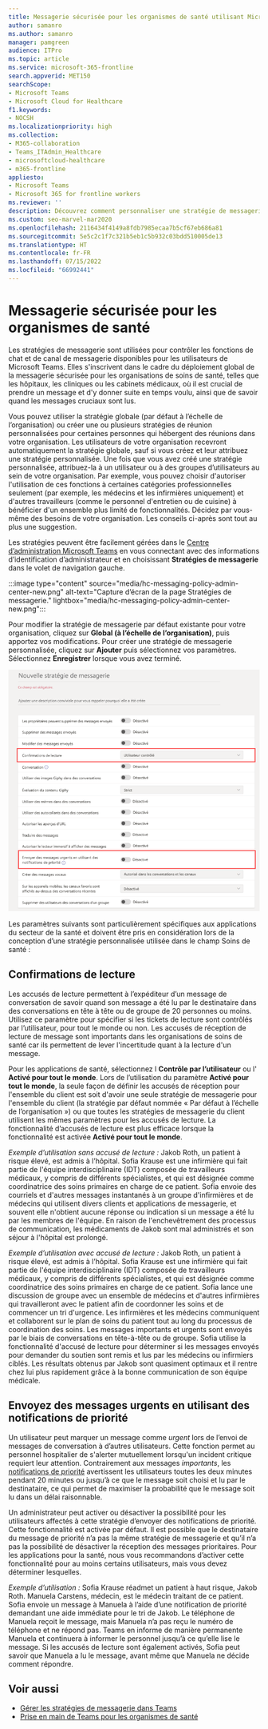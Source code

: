```yaml
---
title: Messagerie sécurisée pour les organismes de santé utilisant Microsoft Teams
author: samanro
ms.author: samanro
manager: pamgreen
audience: ITPro
ms.topic: article
ms.service: microsoft-365-frontline
search.appverid: MET150
searchScope:
- Microsoft Teams
- Microsoft Cloud for Healthcare
f1.keywords:
- NOCSH
ms.localizationpriority: high
ms.collection:
- M365-collaboration
- Teams_ITAdmin_Healthcare
- microsoftcloud-healthcare
- m365-frontline
appliesto:
- Microsoft Teams
- Microsoft 365 for frontline workers
ms.reviewer: ''
description: Découvrez comment personnaliser une stratégie de messagerie sécurisée pour Microsoft Teams qui peut inclure des accusés de lecture et des notifications de priorité.
ms.custom: seo-marvel-mar2020
ms.openlocfilehash: 2116434f4149a8fdb7985ecaa7b5cf67eb686a81
ms.sourcegitcommit: 5e5c2c1f7c321b5eb1c5b932c03bdd510005de13
ms.translationtype: HT
ms.contentlocale: fr-FR
ms.lasthandoff: 07/15/2022
ms.locfileid: "66992441"
---
```

# <a name="secure-messaging-for-healthcare-organizations"></a>Messagerie sécurisée pour les organismes de santé

Les stratégies de messagerie sont utilisées pour contrôler les fonctions de chat et de canal de messagerie disponibles pour les utilisateurs de Microsoft Teams. Elles s'inscrivent dans le cadre du déploiement global de la messagerie sécurisée pour les organisations de soins de santé, telles que les hôpitaux, les cliniques ou les cabinets médicaux, où il est crucial de prendre un message et d'y donner suite en temps voulu, ainsi que de savoir quand les messages cruciaux sont lus.

Vous pouvez utiliser la stratégie globale (par défaut à l’échelle de l’organisation) ou créer une ou plusieurs stratégies de réunion personnalisées pour certaines personnes qui hébergent des réunions dans votre organisation. Les utilisateurs de votre organisation recevront automatiquement la stratégie globale, sauf si vous créez et leur attribuez une stratégie personnalisée. Une fois que vous avez créé une stratégie personnalisée, attribuez-la à un utilisateur ou à des groupes d’utilisateurs au sein de votre organisation. Par exemple, vous pouvez choisir d'autoriser l'utilisation de ces fonctions à certaines catégories professionnelles seulement (par exemple, les médecins et les infirmières uniquement) et d'autres travailleurs (comme le personnel d'entretien ou de cuisine) à bénéficier d'un ensemble plus limité de fonctionnalités. Décidez par vous-même des besoins de votre organisation. Les conseils ci-après sont tout au plus une suggestion.

Les stratégies peuvent être facilement gérées dans le [Centre d’administration Microsoft Teams](https://admin.teams.microsoft.com) en vous connectant avec des informations d’identification d’administrateur et en choisissant **Stratégies de messagerie** dans le volet de navigation gauche.

 :::image type="content" source="media/hc-messaging-policy-admin-center-new.png" alt-text="Capture d’écran de la page Stratégies de messagerie." lightbox="media/hc-messaging-policy-admin-center-new.png":::
 
 Pour modifier la stratégie de messagerie par défaut existante pour votre organisation, cliquez sur **Global (à l’échelle de l’organisation)**, puis apportez vos modifications. Pour créer une stratégie de messagerie personnalisée, cliquez sur **Ajouter** puis sélectionnez vos paramètres. Sélectionnez **Enregistrer** lorsque vous avez terminé.

![Capture d’écran des paramètres de stratégie de messagerie.](media/hc-messaging-policy.png)

Les paramètres suivants sont particulièrement spécifiques aux applications du secteur de la santé et doivent être pris en considération lors de la conception d’une stratégie personnalisée utilisée dans le champ Soins de santé :

## <a name="read-receipts"></a>Confirmations de lecture

Les accusés de lecture permettent à l’expéditeur d’un message de conversation de savoir quand son message a été lu par le destinataire dans des conversations en tête à tête ou de groupe de 20 personnes ou moins. Utilisez ce paramètre pour spécifier si les tickets de lecture sont contrôlés par l’utilisateur, pour tout le monde ou non. Les accusés de réception de lecture de message sont importants dans les organisations de soins de santé car ils permettent de lever l'incertitude quant à la lecture d'un message.

Pour les applications de santé, sélectionnez l **Contrôle par l’utilisateur** ou l' **Activé pour tout le monde**. Lors de l’utilisation du paramètre **Activé pour tout le monde**, la seule façon de définir les accusés de réception pour l'ensemble du client est soit d'avoir une seule stratégie de messagerie pour l'ensemble du client (la stratégie par défaut nommée « Par défaut à l’échelle de l’organisation ») ou que toutes les stratégies de messagerie du client utilisent les mêmes paramètres pour les accusés de lecture. La fonctionnalité d’accusés de lecture est plus efficace lorsque la fonctionnalité est activée **Activé pour tout le monde**.

*Exemple d’utilisation sans accusé de lecture :* Jakob Roth, un patient à risque élevé, est admis à l’hôpital.  Sofia Krause est une infirmière qui fait partie de l'équipe interdisciplinaire (IDT) composée de travailleurs médicaux, y compris de différents spécialistes, et qui est désignée comme coordinatrice des soins primaires en charge de ce patient.  Sofia envoie des courriels et d'autres messages instantanés à un groupe d'infirmières et de médecins qui utilisent divers clients et applications de messagerie, et souvent elle n'obtient aucune réponse ou indication si un message a été lu par les membres de l'équipe. En raison de l'enchevêtrement des processus de communication, les médicaments de Jakob sont mal administrés et son séjour à l'hôpital est prolongé.

*Exemple d’utilisation avec accusé de lecture :* Jakob Roth, un patient à risque élevé, est admis à l’hôpital.  Sofia Krause est une infirmière qui fait partie de l'équipe interdisciplinaire (IDT) composée de travailleurs médicaux, y compris de différents spécialistes, et qui est désignée comme coordinatrice des soins primaires en charge de ce patient.  Sofia lance une discussion de groupe avec un ensemble de médecins et d'autres infirmières qui travailleront avec le patient afin de coordonner les soins et de commencer un tri d'urgence.  Les infirmières et les médecins communiquent et collaborent sur le plan de soins du patient tout au long du processus de coordination des soins.  Les messages importants et urgents sont envoyés par le biais de conversations en tête-à-tête ou de groupe. Sofia utilise la fonctionnalité d'accusé de lecture pour déterminer si les messages envoyés pour demander du soutien sont remis et lus par les médecins ou infirmiers ciblés. Les résultats obtenus par Jakob sont quasiment optimaux et il rentre chez lui plus rapidement grâce à la bonne communication de son équipe médicale.

## <a name="send-urgent-messages-using-priority-notifications"></a>Envoyez des messages urgents en utilisant des notifications de priorité

Un utilisateur peut marquer un message comme *urgent* lors de l’envoi de messages de conversation à d’autres utilisateurs. Cette fonction permet au personnel hospitalier de s'alerter mutuellement lorsqu'un incident critique requiert leur attention. Contrairement aux messages *importants*, les [notifications de priorité](https://support.microsoft.com/article/mark-a-message-as-important-or-urgent-in-teams-ea99d5b6-1317-4550-8d75-86ff14cd4462) avertissent les utilisateurs toutes les deux minutes pendant 20 minutes ou jusqu’à ce que le message soit choisi et lu par le destinataire, ce qui permet de maximiser la probabilité que le message soit lu dans un délai raisonnable.

Un administrateur peut activer ou désactiver la possibilité pour les utilisateurs affectés à cette stratégie d’envoyer des notifications de priorité. Cette fonctionnalité est activée par défaut. Il est possible que le destinataire du message de priorité n’a pas la même stratégie de messagerie et qu’il n’a pas la possibilité de désactiver la réception des messages prioritaires. Pour les applications pour la santé, nous vous recommandons d’activer cette fonctionnalité pour au moins certains utilisateurs, mais vous devez déterminer lesquelles.

*Exemple d’utilisation :* Sofia Krause réadmet un patient à haut risque, Jakob Roth. Manuela Carstens, médecin, est le médecin traitant de ce patient.  Sofia envoie un message à Manuela à l’aide d’une notification de priorité demandant une aide immédiate pour le tri de Jakob.  Le téléphone de Manuela reçoit le message, mais Manuela n’a pas reçu le numéro de téléphone et ne répond pas. Teams en informe de manière permanente Manuela et continuera à informer le personnel jusqu’à ce qu’elle lise le message. Si les accusés de lecture sont également activés, Sofia peut savoir que Manuela a lu le message, avant même que Manuela ne décide comment répondre.

## <a name="related-topics"></a>Voir aussi

- [Gérer les stratégies de messagerie dans Teams](/microsoftteams/messaging-policies-in-teams)
- [Prise en main de Teams pour les organismes de santé](teams-in-hc.md)
